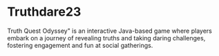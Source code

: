 # Truthdare23
Truth Quest Odyssey" is an interactive Java-based game where players embark on a journey of revealing truths and taking daring challenges, fostering engagement and fun at social gatherings.
